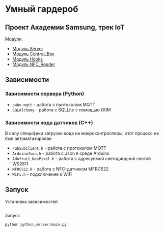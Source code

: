 # Умный гардероб
## Проект Академии Samsung, трек IoT

Модули:
* [Модуль Server](./python_server)
* [Модуль Control_Box](./control_box)
* [Модуль Hooks](./hooks)
* [Модуль NFC_Reader](./nfc_reader)

## Зависимости

### Зависимости сервера (Python)

* `paho-mqtt` - работа с протоколом MQTT
* `SQLAlchemy` - работа с SQLLite с помощью ORM

### Зависимости кода датчиков (C++)

В силу специфики загрузки кода на микроконтроллеры, этот процесс не был автоматизирован

* `PubSubClient.h` - работа с протоколом MQTT
* `ArduinoJson.h` - работа с Json в среде Arduino
* `Adafruit_NeoPixel.h` - работа с адресуемой светодиодной лентой WS2811
* `MFRC522.h` - работа с NFC-датчиком MFRC522
* `WiFi.h` - подключение к WiFi

## Запуск

Установка зависимостей
```

```

Запуск
```
python python_server/main.py
```